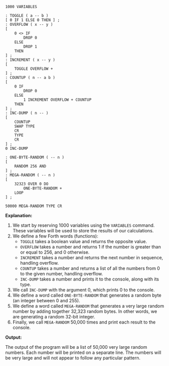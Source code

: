 ```forth
1000 VARIABLES

: TOGGLE ( a -- b )
[ 0 IF 1 ELSE 0 THEN ] ;
: OVERFLOW ( x -- y )
[
    0 <> IF
        DROP 0
    ELSE
        DROP 1
    THEN
] ;
: INCREMENT ( x -- y )
[
    TOGGLE OVERFLOW +
] ;
: COUNTUP ( n -- a b )
[
    0 IF
        DROP 0
    ELSE
        1 INCREMENT OVERFLOW + COUNTUP
    THEN
] ;
: INC-DUMP ( n -- )
[
    COUNTUP
    SWAP TYPE
    CR
    TYPE
    CR
] ;
0 INC-DUMP

: ONE-BYTE-RANDOM ( -- n )
[
    RANDOM 256 AND
] ;
: MEGA-RANDOM ( -- n )
[
    32323 OVER 0 DO
        ONE-BYTE-RANDOM +
    LOOP
] ;

50000 MEGA-RANDOM TYPE CR
```
**Explanation:**

1. We start by reserving 1000 variables using the `VARIABLES` command. These variables will be used to store the results of our calculations.
2. We define a few Forth words (functions):
    * `TOGGLE` takes a boolean value and returns the opposite value.
    * `OVERFLOW` takes a number and returns 1 if the number is greater than or equal to 256, and 0 otherwise.
    * `INCREMENT` takes a number and returns the next number in sequence, handling overflow.
    * `COUNTUP` takes a number and returns a list of all the numbers from 0 to the given number, handling overflow.
    * `INC-DUMP` takes a number and prints it to the console, along with its type.
3. We call `INC-DUMP` with the argument 0, which prints 0 to the console.
4. We define a word called `ONE-BYTE-RANDOM` that generates a random byte (an integer between 0 and 255).
5. We define a word called `MEGA-RANDOM` that generates a very large random number by adding together 32,323 random bytes. In other words, we are generating a random 32-bit integer.
6. Finally, we call `MEGA-RANDOM` 50,000 times and print each result to the console.

**Output:**

The output of the program will be a list of 50,000 very large random numbers. Each number will be printed on a separate line. The numbers will be very large and will not appear to follow any particular pattern.